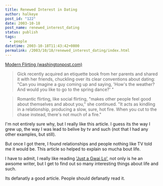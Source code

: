 ```yaml
---
title: Renewed Interest in Dating
author: halkeye
post_id: "122"
date: 2003-10-18
post_name: renewed_interest_dating
status: publish
tags:
  - people
datetime: 2003-10-18T11:43:42+0800
permalink: /2003/10/18/renewed_interest_dating/index.html
---
```


[Modern Flirting (washingtonpost.com)](https://www.washingtonpost.com/ac2/wp-dyn/A32799-2003Oct15)


> Gick recently acquired an etiquette book from her parents and shared it with her friends, chuckling over its clear conventions about dating: "Can you imagine a guy coming up and saying, 'How's the weather? And would you like to go to the spring dance?' "


> Romantic flirting, like social flirting, "makes other people feel good about themselves and about you," she continued. "It acts as kindling in a relationship, producing a slow, sure, hot fire. When you cut to the chase instead, there's not much of a fire."


I'm not entirely sure why, but I really like this article. I guess its the way I grew up, the way I was lead to belive by tv and such (not that I had any other examples, but still).

But once I got there, I found relationships and people nothing like TV told me it would be. This article so helped to explain so mucha bout life.

I have to admit, I really like reading ['Just a Gwai Lo'](https://www.justagwailo.com/), not only is he an awsome writer, but I get to find out so many interesting things about life and such.

Its defanatly a good article. People should defanatly read it.
